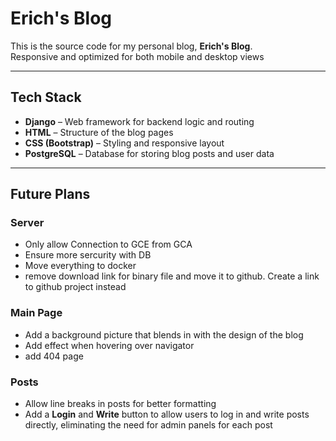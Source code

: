 # Erich's Blog

This is the source code for my personal blog, **Erich's Blog**.  
Responsive and optimized for both mobile and desktop views  

---

## Tech Stack

- **Django** – Web framework for backend logic and routing  
- **HTML** – Structure of the blog pages  
- **CSS (Bootstrap)** – Styling and responsive layout  
- **PostgreSQL** – Database for storing blog posts and user data  

---

## Future Plans

### Server  
- Only allow Connection to GCE from GCA
- Ensure more sercurity with DB  
- Move everything to docker  
- remove download link for binary file and move it to github. Create a link to github project instead  

### Main Page
- Add a background picture that blends in with the design of the blog  
- Add effect when hovering over navigator  
- add 404 page  

### Posts
- Allow line breaks in posts for better formatting  
- Add a **Login** and **Write** button to allow users to log in and write posts directly, eliminating the need for admin panels for each post  
